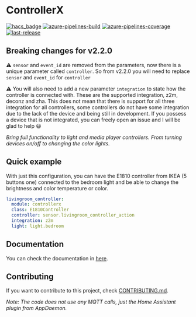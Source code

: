 # ControllerX

[![hacs_badge](https://img.shields.io/badge/HACS-Default-orange.svg?style=for-the-badge)](https://github.com/hacs/integration)
[![azure-pipelines-build](https://img.shields.io/azure-devops/build/xaviml93/ControllerX/1/dev.svg?style=for-the-badge)](https://dev.azure.com/xaviml93/ControllerX/_build/latest?definitionId=1&branchName=dev)
[![azure-pipelines-coverage](https://img.shields.io/azure-devops/coverage/xaviml93/ControllerX/1/dev.svg?style=for-the-badge)](https://dev.azure.com/xaviml93/ControllerX/_build/latest?definitionId=1&branchName=dev)
[![last-release](https://img.shields.io/github/v/release/xaviml/controllerx.svg?style=for-the-badge)](https://github.com/xaviml/controllerx/releases)

## Breaking changes for v2.2.0

:warning: `sensor` and `event_id` are removed from the parameters, now there is a unique parameter called `controller`. So from v2.2.0 you will need to replace `sensor` and `event_id` for `controller`

:warning: You will also need to add a new parameter `integration` to state how the controller is connected with. These are the supported integration, z2m, deconz and zha. This does not mean that there is support for all three integration for all controllers, some controllers do not have some integration due to the lack of the device and being still in development. If you possess a device that is not integrated, you can freely open an issue and I will be glad to help :smiley:

_Bring full functionality to light and media player controllers. From turning devices on/off to changing the color lights._

## Quick example

With just this configuration, you can have the E1810 controller from IKEA (5 buttons one) connected to the bedroom light and be able to change the brightness and color temperature or color.

```yaml
livingroom_controller:
  module: controllerx
  class: E1810Controller
  controller: sensor.livingroom_controller_action
  integration: z2m
  light: light.bedroom
```

## Documentation

You can check the documentation in [here](https://xaviml.github.io/controllerx/).

## Contributing

If you want to contribute to this project, check [CONTRIBUTING.md](/CONTRIBUTING.md).

_Note: The code does not use any MQTT calls, just the Home Assistant plugin from AppDaemon._

